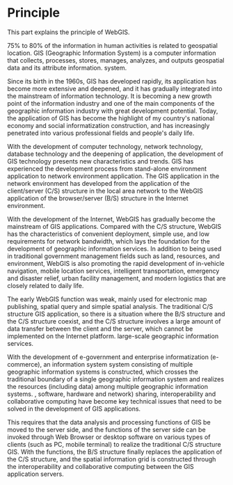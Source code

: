 # Principle

This part explains the principle of WebGIS.

75% to 80% of the information in human activities is related to geospatial location.
GIS (Geographic Information System) is a computer information that collects, processes, stores, manages, analyzes,
and outputs geospatial data and its attribute information. system.

Since its birth in the 1960s, GIS has developed rapidly, its application has become more extensive and deepened,
and it has gradually integrated into the mainstream of information technology.
It is becoming a new growth point of the information industry and one of the main components of the geographic information industry with great development potential.
Today, the application of GIS has become the highlight of my country's national economy and social informatization construction,
and has increasingly penetrated into various professional fields and people's daily life.

With the development of computer technology, network technology, database technology and the deepening of application,
the development of GIS technology presents new characteristics and trends.
GIS has experienced the development process from stand-alone environment application to network environment application.
The GIS application in the network environment has developed from the application of the client/server (C/S) structure 
in the local area network to the WebGIS application of the browser/server (B/S) structure in the Internet environment.

With the development of the Internet, WebGIS has gradually become the mainstream of GIS applications.
Compared with the C/S structure, WebGIS has the characteristics of convenient deployment,
simple use, and low requirements for network bandwidth, which lays the foundation for the development of geographic information services. 
In addition to being used in traditional government management fields such as land, resources, and environment,
WebGIS is also promoting the rapid development of in-vehicle navigation, mobile location services,
intelligent transportation, emergency and disaster relief, urban facility management, and modern logistics that are closely related to daily life.

The early WebGIS function was weak, mainly used for electronic map publishing, spatial query and simple spatial analysis.
The traditional C/S structure GIS application, so there is a situation where the B/S structure and the C/S structure coexist,
and the C/S structure involves a large amount of data transfer between the client and the server,
which cannot be implemented on the Internet platform. large-scale geographic information services.

With the development of e-government and enterprise informatization (e-commerce), 
an information system system consisting of multiple geographic information systems is constructed,
which crosses the traditional boundary of a single geographic information system and realizes the resources (including data) among multiple geographic information systems.
, software, hardware and network) sharing,
interoperability and collaborative computing have become key technical issues that need to be solved in the development of GIS applications.

This requires that the data analysis and processing functions of GIS be moved to the server side,
and the functions of the server side can be invoked through Web Browser or desktop software 
on various types of clients (such as PC, mobile terminal) to realize the traditional C/S structure GIS.
With the functions, the B/S structure finally replaces the application of the C/S structure,
and the spatial information grid is constructed through the interoperability and collaborative computing between the GIS application servers.